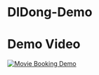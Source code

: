 # DIDong-Demo

# Demo Video
[![Movie Booking Demo](https://github.com/minhthuong031103/DIDong-Demo/blob/main/movieBooking.png)](https://www.youtube.com/watch?v=ww8HKiN_2Kc)
